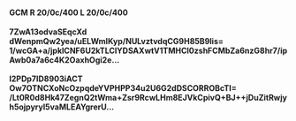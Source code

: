 #### GCM R 20/0c/400 L 20/0c/400
**7ZwA13odvaSEqcXd**<br/>**dWenpmQw2yea/uELWmIKyp/NULvztvdqCG9H85B9lis=**<br/>**1/wcGA+a/jpklCNF6U2kTLClYDSAXwtV1TMHCl0zshFCMbZa6nzG8hr7/ipAwb0a7a6c4K2OaxhOgi2e...**<br/><br/>
**l2PDp7ID8903iACT**<br/>**Ow7OTNCXoNcOzpqdeYVPHPP34u2U6G2dDSCORROBcTI=**<br/>**/Lt0R0d8Hk47ZegnQ2tWma+Zsr9RcwLHm8EJVkCpivQ+BJ++jDuZitRwjyh5ojpyryI5vaMLEAYgrerU...**